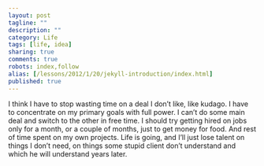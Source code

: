```yaml
---
layout: post
tagline: ""
description: ""
category: Life
tags: [life, idea]
sharing: true
comments: true
robots: index,follow
alias: [/lessons/2012/1/20/jekyll-introduction/index.html]
published: true
---
```


I think I have to stop wasting time on a deal I don’t like, like kudago.
I have to concentrate on my primary goals with full power. I can’t do some main deal and switch to the other in free time.
I should try getting hired on jobs only for a month, or a couple of months, just to get money for food. And rest of time spent on my own projects. Life is going, and I’ll just lose talent on things I don’t need, on things some stupid client don’t understand and which he will understand years later.